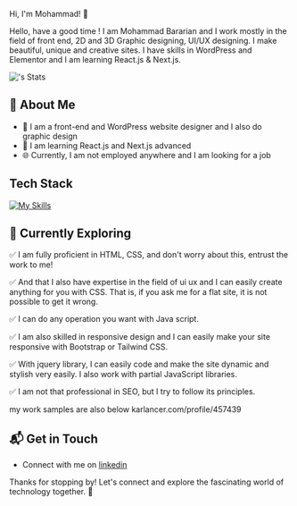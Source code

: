 Hi, I'm Mohammad! 👋

Hello, have a good time ! I am Mohammad Bararian and I work mostly in the field of front end, 2D and 3D Graphic designing, UI/UX designing. I make beautiful, unique and creative sites. I have skills in WordPress and Elementor and I am learning React.js & Next.js.

![<MohammadBararian>'s Stats](https://github-readme-stats.vercel.app/api?MohammadBararian=<MohammadBararian>&theme=vue-dark&show_icons=true&hide_border=true&count_private=true)

## 🚀 About Me

- 🔭 I am a front-end and WordPress website designer and I also do graphic design
- 📝 I am learning React.js and Next.js advanced
- 🌐 Currently, I am not employed anywhere and I am looking for a job
  
## Tech Stack
[![My Skills](https://skillicons.dev/icons?i=js,html,css,bootstrap,tailwind,jquery,git,php,python,wordpress,photoshop,linux,blender)](https://skillicons.dev)

## 🌱 Currently Exploring


✅ I am fully proficient in HTML, CSS, and don't worry about this, entrust the work to me!

✅ And that I also have expertise in the field of ui ux and I can easily create anything for you with CSS. That is, if you ask me for a flat site, it is not possible to get it wrong.

✅ I can do any operation you want with Java script.

✅ I am also skilled in responsive design and I can easily make your site responsive with Bootstrap or Tailwind CSS.

✅ With jquery library, I can easily code and make the site dynamic and stylish very easily. I also work with partial JavaScript libraries.

✅ I am not that professional in SEO, but I try to follow its principles.

my work samples are also below
karlancer.com/profile/457439



## 📬 Get in Touch

- Connect with me on [linkedin](www.linkedin.com/in/mohammad-bararian-874263322)

Thanks for stopping by! Let's connect and explore the fascinating world of technology together. 🚀



<!--

